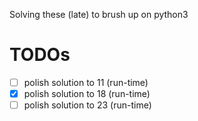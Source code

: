 Solving these (late) to brush up on python3

# TODOs

- [ ] polish solution to 11 (run-time)
- [x] polish solution to 18 (run-time)
- [ ] polish solution to 23 (run-time)
